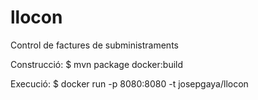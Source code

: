 # llocon
Control de factures de subministraments

Construcció:
$ mvn package docker:build

Execució:
$ docker run -p 8080:8080 -t josepgaya/llocon
